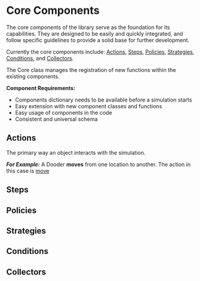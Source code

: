 # Core Components

The core components of the library serve as the foundation for its capabilities. They are designed to be easily and quickly integrated, and follow specific guidelines to provide a solid base for further development.

Currently the core components include: [Actions](#Actions), [Steps](#Steps), [Policies](#Policies), [Strategies](#Strategies), [Conditions](#Conditions), and [Collectors](#Collectors).

The Core class manages the registration of new functions within the existing components.

**Component Requirements:**

- Components dictionary needs to be available before a simulation starts
- Easy extension with new component classes and functions
- Easy usage of components in the code
- Consistent and universal schema

## Actions
The primary way an object interacts with the simulation. 

***For Example:*** A Dooder **moves** from one location to another. The action in this case is [move](https://github.com/csmangum/Dooders/blob/main/sdk/actions/move.py)

## Steps


## Policies


## Strategies


## Conditions


## Collectors

